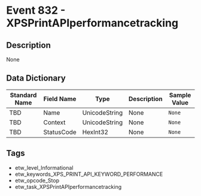 # Event 832 - XPSPrintAPIperformancetracking

## Description
None

## Data Dictionary
|Standard Name|Field Name|Type|Description|Sample Value|
|---|---|---|---|---|
|TBD|Name|UnicodeString|None|`None`|
|TBD|Context|UnicodeString|None|`None`|
|TBD|StatusCode|HexInt32|None|`None`|

## Tags
* etw_level_Informational
* etw_keywords_XPS_PRINT_API_KEYWORD_PERFORMANCE
* etw_opcode_Stop
* etw_task_XPSPrintAPIperformancetracking
